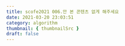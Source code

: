 ```yaml
---
title: scofe2021 006.안 본 콘텐츠 없게 해주세요
date: 2021-03-20 23:03:51
category: algorithm
thumbnail: { thumbnailSrc }
draft: false
---
```



